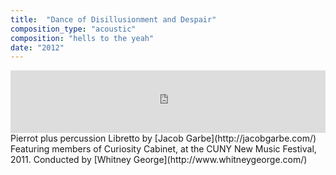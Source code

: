 ```yaml
---
title:  "Dance of Disillusionment and Despair"
composition_type: "acoustic"
composition: "hells to the yeah"
date: "2012"
---    
```

<iframe width="100%" height="100" scrolling="no" frameborder="no" src="https://w.soundcloud.com/player/?url=https%3A//api.soundcloud.com/tracks/54522681&amp;auto_play=false&amp;hide_related=false&amp;show_comments=true&amp;show_user=true&amp;show_reposts=false&amp;visual=true"></iframe>  
Pierrot plus percussion    
Libretto by [Jacob Garbe](http://jacobgarbe.com/)
Featuring members of Curiosity Cabinet, at the CUNY New Music Festival, 2011. 
Conducted by [Whitney George](http://www.whitneygeorge.com/)
